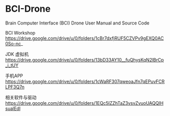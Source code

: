 # BCI-Drone
Brain Computer Interface (BCI) Drone User Manual and Source Code  

BCI Workshop
https://drive.google.com/drive/u/0/folders/1cBr7dxfjRUF5CZVPv9gEXQ0AC0So-nc_

JDK 虚拟机
https://drive.google.com/drive/u/0/folders/13bD33AY10__fuQhysKqN2lBrCp_i_tUY

手机APP
https://drive.google.com/drive/u/0/folders/1cWaRF307qweoaJfn7qEPuvFCRLPF3Q7n

相关软件与驱动
https://drive.google.com/drive/u/0/folders/1EQc5IZZhTaZ3vsvZvuoUAQQIHsualEdl
